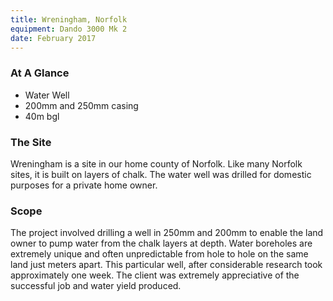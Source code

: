 ```yaml
---
title: Wreningham, Norfolk
equipment: Dando 3000 Mk 2
date: February 2017
---
```

### At A Glance
- Water Well
- 200mm and 250mm casing
- 40m bgl

### The Site
Wreningham is a site in our home county of Norfolk. Like many Norfolk sites, it is built on layers of chalk. The water well was drilled for domestic purposes for a private home owner.

### Scope
The project involved drilling a well in 250mm and 200mm to enable the land owner to pump water from the chalk layers at depth. Water boreholes are extremely unique and often unpredictable from hole to hole on the same land just meters apart. This particular well, after considerable research took approximately one week. The client was extremely appreciative of the successful job and water yield produced.
